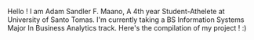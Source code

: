 Hello ! I am Adam Sandler F. Maano, A 4th year Student-Athelete at University of Santo Tomas. I'm currently taking a BS Information Systems Major In Business Analytics track. Here's the compilation of my project ! :)
